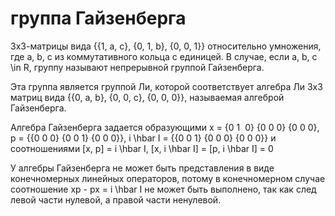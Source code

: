 # группа Гайзенберга
3х3-матрицы вида {{1, a, c}, {0, 1, b}, {0, 0, 1}} относительно умножения, где a, b, c из коммутативного кольца с единицей. В случае, если a, b, c \\in R, группу называют непрерывной группой Гайзенберга.

Эта группа является группой Ли, которой соответствует алгебра Ли 3х3 матриц вида {{0, a, b}, {0, 0, c}, {0, 0, 0}}, называемая алгеброй Гайзенберга.

Алгебра Гайзенберга задается образующими x = {0 1  0} {0 0 0} {0 0 0}, p = {{0 0 0} {0 0 1} {0 0 0}}, i \\hbar I = {{0 0 1} {0 0 0} {0 0 0}} и соотношениями \[x, p\] = i \\hbar I, \[x, i \\hbar I\] = \[p, i \\hbar I\] = 0

У алгебры Гайзенберга не может быть представления в виде конечномерных линейных операторов, потому в конечномерном случае соотношение xp - px = i \\hbar I не может быть выполнено, так как след левой части нулевой, а правой части ненулевой.